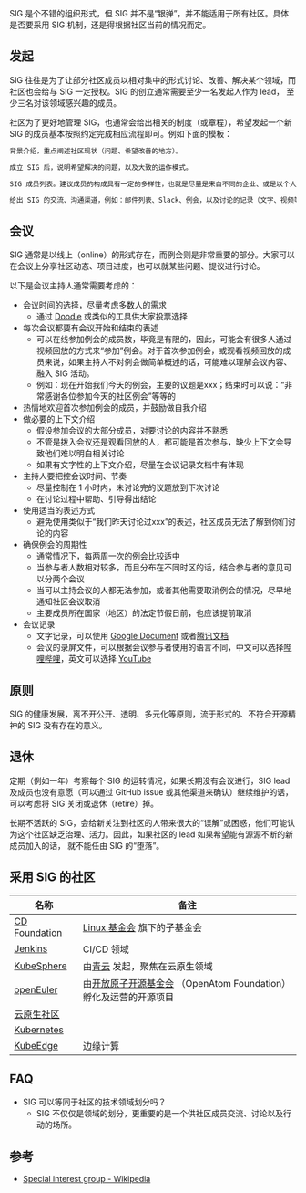 SIG 是个不错的组织形式，但 SIG 并不是“银弹”，并不能适用于所有社区。具体是否要采用 SIG 机制，还是得根据社区当前的情况而定。

## 发起

SIG 往往是为了让部分社区成员以相对集中的形式讨论、改善、解决某个领域，而社区也会给与 SIG 一定授权。SIG 的创立通常需要至少一名发起人作为 lead，
至少三名对该领域感兴趣的成员。

社区为了更好地管理 SIG，也通常会给出相关的制度（或章程），希望发起一个新 SIG 的成员基本按照约定完成相应流程即可。例如下面的模板：

```markdown
背景介绍，重点阐述社区现状（问题、希望改善的地方）。

成立 SIG 后，说明希望解决的问题，以及大致的运作模式。

SIG 成员列表。建议成员的构成具有一定的多样性，也就是尽量是来自不同的企业、或是以个人身份加入。

给出 SIG 的交流、沟通渠道，例如：邮件列表、Slack、例会，以及讨论的记录（文字、视频等）。
```

## 会议

SIG 通常是以线上（online）的形式存在，而例会则是非常重要的部分。大家可以在会议上分享社区动态、项目进度，也可以就某些问题、提议进行讨论。

以下是会议主持人通常需要考虑的：

* 会议时间的选择，尽量考虑多数人的需求
  * 通过 [Doodle](https://doodle.com/en/) 或类似的工具供大家投票选择
* 每次会议都要有会议开始和结束的表述
  * 可以在线参加例会的成员数，毕竟是有限的，因此，可能会有很多人通过视频回放的方式来“参加”例会。对于首次参加例会，或观看视频回放的成员来说，如果主持人不对例会做简单概述的话，可能难以理解会议内容、融入 SIG 活动。
  * 例如：现在开始我们今天的例会，主要的议题是xxx；结束时可以说：“非常感谢各位参加今天的社区例会”等等的
* 热情地欢迎首次参加例会的成员，并鼓励做自我介绍
* 做必要的上下文介绍
  * 假设参加会议的大部分成员，对要讨论的内容并不熟悉
  * 不管是拨入会议还是观看回放的人，都可能是首次参与，缺少上下文会导致他们难以明白相关讨论
  * 如果有文字性的上下文介绍，尽量在会议记录文档中有体现
* 主持人要把控会议时间、节奏
  * 尽量控制在 1 小时内，未讨论完的议题放到下次讨论
  * 在讨论过程中帮助、引导得出结论
* 使用适当的表述方式
  * 避免使用类似于“我们昨天讨论过xxx”的表述，社区成员无法了解到你们讨论的内容
* 确保例会的周期性
  * 通常情况下，每两周一次的例会比较适中
  * 当参与者人数相对较多，而且分布在不同时区的话，结合参与者的意见可以分两个会议
  * 当可以主持会议的人都无法参加，或者其他需要取消例会的情况，尽早地通知社区会议取消
  * 主要成员所在国家（地区）的法定节假日前，也应该提前取消
* 会议记录
  * 文字记录，可以使用 [Google Document](https://docs.google.com/document/u/0/) 或者[腾讯文档](https://docs.qq.com/)
  * 会议的录屏文件，可以根据会议参与者使用的语言不同，中文可以选择[哔哩哔哩](https://www.bilibili.com/)，英文可以选择 [YouTube](https://www.youtube.com/)

## 原则

SIG 的健康发展，离不开公开、透明、多元化等原则，流于形式的、不符合开源精神的 SIG 没有存在的意义。

## 退休

定期（例如一年）考察每个 SIG 的运转情况，如果长期没有会议进行，SIG lead 及成员也没有意愿（可以通过 GitHub issue 或其他渠道来确认）继续维护的话，
可以考虑将 SIG 关闭或退休（retire）掉。

长期不活跃的 SIG，会给新关注到社区的人带来很大的“误解”或困惑，他们可能认为这个社区缺乏治理、活力。因此，如果社区的 lead 如果希望能有源源不断的新成员加入的话，
就不能任由 SIG 的“堕落”。

## 采用 SIG 的社区

| 名称                                                                    | 备注                                                                      |
|-----------------------------------------------------------------------|-------------------------------------------------------------------------|
| [CD Foundation](https://github.com/cdfoundation/toc/tree/master/sigs) | [Linux 基金会](https://www.linuxfoundation.org/) 旗下的子基金会                   |
| [Jenkins](https://www.jenkins.io/sigs/)                               | CI/CD 领域                                                                |
| [KubeSphere](https://github.com/kubesphere/community)                 | 由[青云](https://www.qingcloud.com/) 发起，聚焦在云原生领域                           |
| [openEuler](https://www.openeuler.org/zh/sig/sig-list/)               | 由[开放原子开源基金会](https://www.openatom.org/) （OpenAtom Foundation）孵化及运营的开源项目 |
| [云原生社区](https://cloudnative.to/community/sig/)                        ||
| [Kubernetes](https://github.com/kubernetes-sigs)                      ||
| [KubeEdge](https://github.com/kubeedge/community)                     | 边缘计算                                                                    |

## FAQ

* SIG 可以等同于社区的技术领域划分吗？
  * SIG 不仅仅是领域的划分，更重要的是一个供社区成员交流、讨论以及行动的场所。

## 参考

* [Special interest group - Wikipedia](https://en.wikipedia.org/wiki/Special_interest_group)
